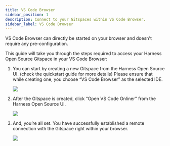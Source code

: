 ```yaml
---
title: VS Code Browser
sidebar_position: 1
description: Connect to your Gitspaces within VS Code Browser.
sidebar_label: VS Code Browser
---
```


VS Code Browser can directly be started on your browser and doesn't require any pre-configuration.

This guide will take you through the steps required to access your Harness Open Source Gitspace in your VS Code Browser:
1. You can start by creating a new Gitspace from the Harness Open Source UI. (check the quickstart guide for more details) Please ensure that while creating one, you choose “VS Code Browser” as the selected IDE.

    ![](./static/vs-browser-1.png)

2. After the Gitspace is created, click “Open VS Code Onliner” from the Harness Open Source UI.

    ![](./static/vsbrowser-2.png)

3. And, you’re all set. You have successfully established a remote connection with the Gitspace right within your browser.

    ![](./static/vsbrowser-3.png)



